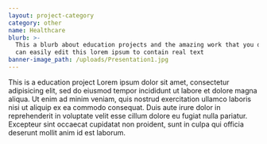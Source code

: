 ```yaml
---
layout: project-category
category: other
name: Healthcare
blurb: >-
  This a blurb about education projects and the amazing work that you do, you
  can easily edit this lorem ipsum to contain real text
banner-image_path: /uploads/Presentation1.jpg
---
```


This is a education project Lorem ipsum dolor sit amet, consectetur adipisicing elit, sed do eiusmod tempor incididunt ut labore et dolore magna aliqua. Ut enim ad minim veniam, quis nostrud exercitation ullamco laboris nisi ut aliquip ex ea commodo consequat. Duis aute irure dolor in reprehenderit in voluptate velit esse cillum dolore eu fugiat nulla pariatur. Excepteur sint occaecat cupidatat non proident, sunt in culpa qui officia deserunt mollit anim id est laborum.
